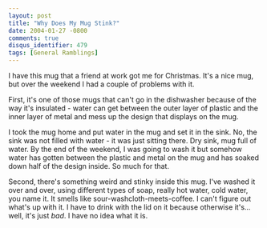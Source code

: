 ```yaml
---
layout: post
title: "Why Does My Mug Stink?"
date: 2004-01-27 -0800
comments: true
disqus_identifier: 479
tags: [General Ramblings]
---
```

I have this mug that a friend at work got me for Christmas. It's a nice
mug, but over the weekend I had a couple of problems with it.
 
 First, it's one of those mugs that can't go in the dishwasher because
of the way it's insulated - water can get between the outer layer of
plastic and the inner layer of metal and mess up the design that
displays on the mug.
 
 I took the mug home and put water in the mug and set it in the sink.
No, the sink was not filled with water - it was just sitting there. Dry
sink, mug full of water. By the end of the weekend, I was going to wash
it but somehow water has gotten between the plastic and metal on the mug
and has soaked down half of the design inside. So much for that.
 
 Second, there's something weird and stinky inside this mug. I've washed
it over and over, using different types of soap, really hot water, cold
water, you name it. It smells like sour-washcloth-meets-coffee. I can't
figure out what's up with it. I have to drink with the lid on it because
otherwise it's... well, it's just *bad*. I have no idea what it is.
